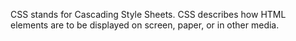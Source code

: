 CSS stands for Cascading Style Sheets. CSS describes how HTML elements are to be displayed on screen, paper, or in other media.